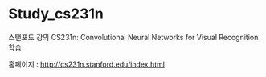 # Study_cs231n
스탠포드 강의 CS231n: Convolutional Neural Networks for Visual Recognition 학습

홈페이지 : http://cs231n.stanford.edu/index.html
